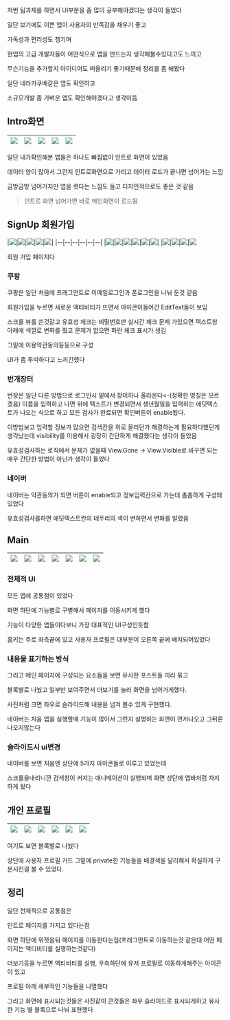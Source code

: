 저번 팀과제를 하면서 UI부분을 좀 많이 공부해야겠다는 생각이 들었다

일단 보기에도 이쁜 앱이 사용자의 만족감을 채우기 좋고

가독성과 편리성도 챙기며

현업의 고급 개발자들이 어떤식으로 앱을 만드는지 생각해볼수있다고도 느끼고

무슨기능을 추가할지 아이디어도 떠올리기 좋기때문에 정리를 좀 해봤다

일단 네라카쿠배같은 앱도 확인하고

소규모개발 좀 가벼운 앱도 확인해야겠다고 생각이듬

## Intro화면

|![](https://velog.velcdn.com/images/guysang/post/0d890960-c8d5-41ff-ad54-9d9fb5bf5f33/image.jpg)|![](https://velog.velcdn.com/images/guysang/post/e903624c-5bbe-4273-823a-b0505eda77b4/image.jpg)|![](https://velog.velcdn.com/images/guysang/post/ada36a86-5105-4360-8b45-791e9968bd63/image.jpg)|![](https://velog.velcdn.com/images/guysang/post/6ee07fcb-e6a5-43a4-8c51-583b21788c10/image.jpg)|![](https://velog.velcdn.com/images/guysang/post/a3382f2d-bdcc-4c1a-809a-65d6efbc13d7/image.jpg)|
|--|--|--|--|--|

일단 내가확인해본 앱들은 하나도 빠짐없이 인트로 화면이 있었음

데이터 양이 많아서 그런지 인트로화면으로 가리고 데이터 로드가 끝나면 넘어가는 느낌

금방금방 넘어가지만 앱을 켯다는 느낌도 들고 디자인적으로도 좋은 것 같음

> 인트로 화면 넘어가면 바로 메인화면이 로드됨

## SignUp 회원가입
|![](https://velog.velcdn.com/images/guysang/post/def1e383-4002-4598-bf3f-6a081f23aa2b/image.jpg)|![](https://velog.velcdn.com/images/guysang/post/4986eadc-6f76-4c88-8d5a-3ba1a6f9013c/image.jpg)|![](https://velog.velcdn.com/images/guysang/post/6786e78c-a1fe-4722-901f-823929729f9d/image.jpg)|![](https://velog.velcdn.com/images/guysang/post/9d177d9f-d116-447e-a747-496eec876b27/image.jpg)|![](https://velog.velcdn.com/images/guysang/post/2bbba436-a945-42b5-9289-88168948b7e0/image.jpg)|
|--|--|--|--|--|--|
|![](https://velog.velcdn.com/images/guysang/post/7a272a4e-3608-4135-a045-09e949cd698f/image.jpg)|![](https://velog.velcdn.com/images/guysang/post/5c713bcd-a80b-4520-baef-d9099cd78e75/image.jpg)|![](https://velog.velcdn.com/images/guysang/post/32dcd51a-30e1-4690-8287-031b0af8304a/image.jpg)|![](https://velog.velcdn.com/images/guysang/post/866fd182-6d59-4886-ab90-c8366bb54c89/image.jpg)|![](https://velog.velcdn.com/images/guysang/post/a4cd574d-ed69-4601-b497-22f24b132570/image.jpg)|![](https://velog.velcdn.com/images/guysang/post/b4193a7a-7ee6-44b5-9ddf-08d08ff779e9/image.jpg)|
|![](https://velog.velcdn.com/images/guysang/post/0fd0cf57-a935-4e63-9676-de625036559a/image.jpg)|![](https://velog.velcdn.com/images/guysang/post/d2e9d257-0f08-4f8e-ba05-2487d823ba60/image.jpg)|![](https://velog.velcdn.com/images/guysang/post/88c85e86-8d7d-453d-9562-3aa1e5ff0e5e/image.jpg)|![](https://velog.velcdn.com/images/guysang/post/b245ef9c-76bb-47c1-8785-078141251226/image.jpg)

회원 가입 페이지다
### 쿠팡

쿠팡은 일단 처음에 프래그먼트로 이메일로그인과 폰로그인을 나눠 둔것 같음

회원가입을 누르면 새로운 액티비티가 뜨면서 아이콘이들어간 EditText들이 보임

스크롤 뷰를 쓴것같고 유효성 체크는 비밀번호만 실시간 체크 문제 가있으면 텍스트창 아래에 색깔로 변화를 줬고 문제가 없으면 파란 체크 표시가 생김

그밑에 이용약관동의등등으로 구성

UI가 좀 투박하다고 느끼긴했다

### 번개장터
번장은 일단 다른 방법으로 로그인시 밑에서 창이하나 올라온다<-(정확한 명칭은 모르겠음) 이름을 입력하고 나면 위에 텍스트가 변경되면서 생년월일을 입력하는 에딧텍스트가 나오는 식으로 하고 모든 검사가 완료되면 확인버튼이 enable됬다.

이방법보고  입력할 정보가 많으면 검색칸을 위로 올리던가 해결하는게 필요하다했던게 생각났는데 visibility를 이용해서 굉장히 간단하게 해결했다는 생각이 들었음

유효성검사하는 로직에서 문제가 없을때 View.Gone -> View.Visible로 바꾸면 되는 매우 간단한 방법이 아닌가 생각이 들었다

### 네이버

네이버는 약관동의가 되면 버튼이 enable되고 정보입력칸으로 가는데 촘촘하게 구성돼있었다

유효성검사를하면 에딧텍스트칸의 테두리의 색이 변하면서 변화를 알렸음

## Main
|![](https://velog.velcdn.com/images/guysang/post/99e6987f-12a0-4356-bb07-c0ed3a541298/image.jpg)|![](https://velog.velcdn.com/images/guysang/post/f8d9bd84-c725-4789-a221-78b4b7175854/image.jpg)|![](https://velog.velcdn.com/images/guysang/post/8f5ece15-3ca4-4e0a-b78b-ad50fb141255/image.jpg)|![](https://velog.velcdn.com/images/guysang/post/9b641bfc-25f2-43ee-b309-c1c01034e063/image.jpg)|![](https://velog.velcdn.com/images/guysang/post/32f165b3-8020-4061-b193-055eabc0b7af/image.jpg)|![](https://velog.velcdn.com/images/guysang/post/5f7e237e-b72d-4cd6-8184-667e779669d7/image.jpg)|![](https://velog.velcdn.com/images/guysang/post/d1d5a629-802f-4365-a2c6-fdd7a00260e3/image.jpg)|
|--|--|--|--|--|--|--|

### 전체적 UI
모든 앱에 공통점이 있었다

화면 하단에 기능별로 구별해서 페이지를 이동시키게 했다

기능이 다양한 앱들이다보니 가장 대표적인 UI구성인듯함

홈키는 주로 좌측끝에 있고 사용자 프로필은 대부분이 오른쪽 끝에 배치되어있었다

### 내용물 표기하는 방식
그리고 메인 페이지에 구성되는 요소들을 보면 유사한 포스트들 끼리 묶고

블록별로 나눴고 일부만 보여주면서 더보기를 눌러 화면을 넘어가게했다.

사진처럼 크면 좌우로 슬라이드해 내용을 넘겨 볼수 있게 구현했다.

네이버는 처음 앱을 실행할때 기능이 많아서 그런지 설명하는 화면이 먼저나오고 그뒤론 나오지않는다

### 슬라이드시 ui변경

네이버를 보면 처음엔 상단에 5가지 아이콘들로 이루고 있었는데

스크롤을내리니깐 검색창이 커지는 애니메이션이 실행되며 화면 상단에 앱바처럼 차지하게 됬다




## 개인 프로필

|![](https://velog.velcdn.com/images/guysang/post/fd5ce309-1790-4915-9a3d-29db3e8f2291/image.jpg)|![](https://velog.velcdn.com/images/guysang/post/b459dbce-4d5b-4351-8fe2-19c3c9ca12f8/image.jpg)|![](https://velog.velcdn.com/images/guysang/post/6075f344-e985-4bc8-a24f-e939303cdf48/image.jpg)|![](https://velog.velcdn.com/images/guysang/post/541f63de-7d5f-4758-8bbb-26b9fc80b3f5/image.jpg)|![](https://velog.velcdn.com/images/guysang/post/67c988a7-fa35-40fb-bfca-4ba9912e3a5f/image.jpg)|![](https://velog.velcdn.com/images/guysang/post/910666ca-a153-4fcc-b3e2-1affb6604f1c/image.jpg)|
|--|--|--|--|--|--|

여기도 보면 블록별로 나눴다

상단에 사용자 프로필 카드 그밑에 private한 기능들을 배경색을 달리해서 확실하게 구분시킨걸 볼 수 있었다.




## 정리

일단 전체적으로 공통점은

인트로 페이지를 가지고 있다는점

화면 하단에 위젯을둬 페이지를 이동한다는점(프래그먼트로 이동하는것 같은대 어떤 페이지는 액티비티를 실행하는것같다)

더보기등을 누르면 액티비티를 실행, 우측하단에 유저 프로필로 이동하게해주는 아이콘이 있고

프로필 아래 세부적인 기능들을 나열했다

그리고 화면에 표시되는것들은 사진같이 큰것들은 좌우 슬라이드로 표시되게하고
유사한 기능 별 블록으로 나눠 표현했다


